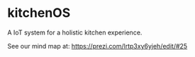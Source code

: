 # kitchenOS
A IoT system for a holistic kitchen experience. 

See our mind map at: https://prezi.com/lrtp3xy6yjeh/edit/#25 
